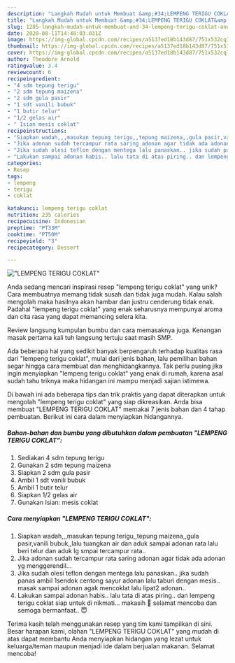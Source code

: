 ```yaml
---
description: "Langkah Mudah untuk Membuat &amp;#34;LEMPENG TERIGU COKLAT&amp;#34; yang Enak"
title: "Langkah Mudah untuk Membuat &amp;#34;LEMPENG TERIGU COKLAT&amp;#34; yang Enak"
slug: 1285-langkah-mudah-untuk-membuat-and-34-lempeng-terigu-coklat-and-34-yang-enak
date: 2020-08-11T14:48:03.031Z
image: https://img-global.cpcdn.com/recipes/a5137ed18b143d87/751x532cq70/lempeng-terigu-coklat-foto-resep-utama.jpg
thumbnail: https://img-global.cpcdn.com/recipes/a5137ed18b143d87/751x532cq70/lempeng-terigu-coklat-foto-resep-utama.jpg
cover: https://img-global.cpcdn.com/recipes/a5137ed18b143d87/751x532cq70/lempeng-terigu-coklat-foto-resep-utama.jpg
author: Theodore Arnold
ratingvalue: 3.4
reviewcount: 6
recipeingredient:
- "4 sdm tepung terigu"
- "2 sdm tepung maizena"
- "2 sdm gula pasir"
- "1 sdt vanili bubuk"
- "1 butir telur"
- "1/2 gelas air"
- " Isian mesis coklat"
recipeinstructions:
- "Siapkan wadah,,,masukan tepung terigu,,tepung maizena,,gula pasir,vanili bubuk,,lalu tuangkan air dan aduk sampai adonan rata lalu beri telur dan aduk lg smpai tercampur rata.."
- "Jika adonan sudah tercampur rata saring adonan agar tidak ada adonan yg menggerendil..."
- "Jika sudah olesi teflon dengan mentega lalu panaskan.. jika sudah panas ambil 1sendok centong sayur adonan lalu taburi dengan mesis.. masak sampai adonan agak mencoklat lalu lipat2 adonan.."
- "Lakukan sampai adonan habis.. lalu tata di atas piring.. dan lempeng terigu coklat siap untuk di nikmati... makasih 🙏 selamat mencoba dan semoga bermanfaat.. 😇"
categories:
- Resep
tags:
- lempeng
- terigu
- coklat

katakunci: lempeng terigu coklat 
nutrition: 235 calories
recipecuisine: Indonesian
preptime: "PT33M"
cooktime: "PT50M"
recipeyield: "3"
recipecategory: Dessert

---
```



![&#34;LEMPENG TERIGU COKLAT&#34;](https://img-global.cpcdn.com/recipes/a5137ed18b143d87/751x532cq70/lempeng-terigu-coklat-foto-resep-utama.jpg)

Anda sedang mencari inspirasi resep &#34;lempeng terigu coklat&#34; yang unik? Cara membuatnya memang tidak susah dan tidak juga mudah. Kalau salah mengolah maka hasilnya akan hambar dan justru cenderung tidak enak. Padahal &#34;lempeng terigu coklat&#34; yang enak seharusnya mempunyai aroma dan cita rasa yang dapat memancing selera kita.

Review langsung kumpulan bumbu dan cara memasaknya juga. Kenangan masak pertama kali tuh langsung tertuju saat masih SMP.

Ada beberapa hal yang sedikit banyak berpengaruh terhadap kualitas rasa dari &#34;lempeng terigu coklat&#34;, mulai dari jenis bahan, lalu pemilihan bahan segar hingga cara membuat dan menghidangkannya. Tak perlu pusing jika ingin menyiapkan &#34;lempeng terigu coklat&#34; yang enak di rumah, karena asal sudah tahu triknya maka hidangan ini mampu menjadi sajian istimewa.


Di bawah ini ada beberapa tips dan trik praktis yang dapat diterapkan untuk mengolah &#34;lempeng terigu coklat&#34; yang siap dikreasikan. Anda bisa membuat &#34;LEMPENG TERIGU COKLAT&#34; memakai 7 jenis bahan dan 4 tahap pembuatan. Berikut ini cara dalam menyiapkan hidangannya.

<!--inarticleads1-->

##### Bahan-bahan dan bumbu yang dibutuhkan dalam pembuatan &#34;LEMPENG TERIGU COKLAT&#34;:

1. Sediakan 4 sdm tepung terigu
1. Gunakan 2 sdm tepung maizena
1. Siapkan 2 sdm gula pasir
1. Ambil 1 sdt vanili bubuk
1. Ambil 1 butir telur
1. Siapkan 1/2 gelas air
1. Gunakan  Isian: mesis coklat




<!--inarticleads2-->

##### Cara menyiapkan &#34;LEMPENG TERIGU COKLAT&#34;:

1. Siapkan wadah,,,masukan tepung terigu,,tepung maizena,,gula pasir,vanili bubuk,,lalu tuangkan air dan aduk sampai adonan rata lalu beri telur dan aduk lg smpai tercampur rata..
1. Jika adonan sudah tercampur rata saring adonan agar tidak ada adonan yg menggerendil...
1. Jika sudah olesi teflon dengan mentega lalu panaskan.. jika sudah panas ambil 1sendok centong sayur adonan lalu taburi dengan mesis.. masak sampai adonan agak mencoklat lalu lipat2 adonan..
1. Lakukan sampai adonan habis.. lalu tata di atas piring.. dan lempeng terigu coklat siap untuk di nikmati... makasih 🙏 selamat mencoba dan semoga bermanfaat.. 😇




Terima kasih telah menggunakan resep yang tim kami tampilkan di sini. Besar harapan kami, olahan &#34;LEMPENG TERIGU COKLAT&#34; yang mudah di atas dapat membantu Anda menyiapkan hidangan yang lezat untuk keluarga/teman maupun menjadi ide dalam berjualan makanan. Selamat mencoba!

